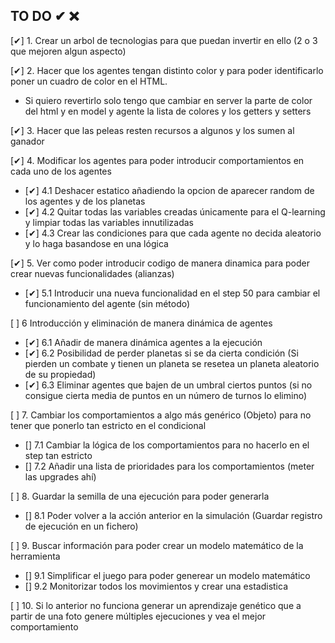 ## TO DO ✔ ❌

[✔] 1. Crear un arbol de tecnologias para que puedan invertir en ello (2 o 3 que mejoren algun aspecto)

[✔] 2. Hacer que los agentes tengan distinto color y para poder identificarlo poner un cuadro de color en el HTML.
- Si quiero revertirlo solo tengo que cambiar en server la parte de color del html y en model y agente la lista de colores y los getters y setters

[✔] 3. Hacer que las peleas resten recursos a algunos y los sumen al ganador

[✔] 4. Modificar los agentes para poder introducir comportamientos en cada uno de los agentes 
- [✔] 4.1 Deshacer estatico añadiendo la opcion de aparecer random de los agentes y de los planetas
- [✔] 4.2 Quitar todas las variables creadas únicamente para el Q-learning y limpiar todas las variables innutilizadas 
- [✔] 4.3 Crear las condiciones para que cada agente no decida aleatorio y lo haga basandose en una lógica 

[✔] 5. Ver como poder introducir codigo de manera dinamica para poder crear nuevas funcionalidades (alianzas)
- [✔] 5.1 Introducir una nueva funcionalidad en el step 50 para cambiar el funcionamiento del agente (sin método)

[ ] 6 Introducción y eliminación de manera dinámica de agentes 
- [✔] 6.1 Añadir de manera dinámica agentes a la ejecución
- [✔] 6.2 Posibilidad de perder planetas si se da cierta condición (Si pierden un combate y tienen un planeta se resetea un planeta aleatorio de su propiedad)
- [✔] 6.3 Eliminar agentes que bajen de un umbral ciertos puntos (si no consigue cierta media de puntos en un número de turnos lo elimino)

[ ] 7. Cambiar los comportamientos a algo más genérico (Objeto) para no tener que ponerlo tan estricto en el condicional 
- [] 7.1 Cambiar la lógica de los comportamientos para no hacerlo en el step tan estricto
- [] 7.2 Añadir una lista de prioridades para los comportamientos (meter las upgrades ahí)

[ ] 8. Guardar la semilla de una ejecución para poder generarla 
- [] 8.1 Poder volver a la acción anterior en la simulación (Guardar registro de ejecución en un fichero)

[ ] 9. Buscar información para poder crear un modelo matemático de la herramienta
- [] 9.1 Simplificar el juego para poder generear un modelo matemático
- [] 9.2 Monitorizar todos los movimientos y crear una estadistica

[ ] 10. Si lo anterior no funciona generar un aprendizaje genético que a partir de una foto genere múltiples ejecuciones y vea el mejor comportamiento
